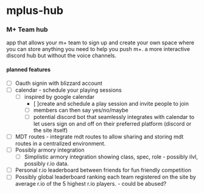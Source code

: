 # mplus-hub
### M+ Team hub
app that allows your m+ team to sign up and create your own space where you can store anything you need to help you push m+. a more interactive discord hub but without the voice channels. 

#### **planned features**
- [ ] Oauth signin with blizzard account
- [ ] calendar - schedule your playing sessions
	- [ ] inspired by google calendar
		- [ ]create and schedule a play session and invite people to join
		- [ ] members can then say yes/no/maybe
		- [ ] potential discord bot that seamlessly integrates with calendar to let users sign on and off on their preferred platform (discord or the site itself)
- [ ] MDT routes - integrate mdt routes to allow sharing and storing mdt routes in a centralized environment.
- [ ] Possibly armory integration
	- [ ] Simplistic armory integration showing class, spec, role - possibly ilvl, possibly r.io data.
- [ ] Personal r.io leaderboard between friends for fun friendly competition
- [ ] Possibly global leaderboard ranking each team registered on the site by average r.io of the 5 highest r.io players. - could be abused?
